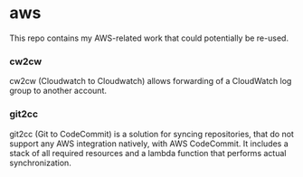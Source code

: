 # aws

This repo contains my AWS-related work that could potentially be re-used.

### cw2cw

cw2cw (Cloudwatch to Cloudwatch) allows forwarding of a CloudWatch log group to another account.

### git2cc

git2cc (Git to CodeCommit) is a solution for syncing repositories, that do not support any AWS integration natively, with AWS CodeCommit. It includes a stack of all required resources and a lambda function that performs actual synchronization.
